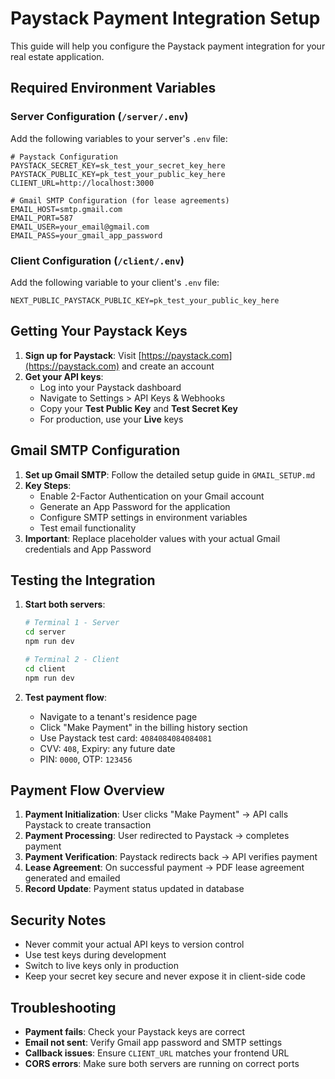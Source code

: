 # Paystack Payment Integration Setup

This guide will help you configure the Paystack payment integration for your real estate application.

## Required Environment Variables

### Server Configuration (`/server/.env`)

Add the following variables to your server's `.env` file:

```env
# Paystack Configuration
PAYSTACK_SECRET_KEY=sk_test_your_secret_key_here
PAYSTACK_PUBLIC_KEY=pk_test_your_public_key_here
CLIENT_URL=http://localhost:3000

# Gmail SMTP Configuration (for lease agreements)
EMAIL_HOST=smtp.gmail.com
EMAIL_PORT=587
EMAIL_USER=your_email@gmail.com
EMAIL_PASS=your_gmail_app_password
```

### Client Configuration (`/client/.env`)

Add the following variable to your client's `.env` file:

```env
NEXT_PUBLIC_PAYSTACK_PUBLIC_KEY=pk_test_your_public_key_here
```

## Getting Your Paystack Keys

1. **Sign up for Paystack**: Visit [https://paystack.com](https://paystack.com) and create an account
2. **Get your API keys**: 
   - Log into your Paystack dashboard
   - Navigate to Settings > API Keys & Webhooks
   - Copy your **Test Public Key** and **Test Secret Key**
   - For production, use your **Live** keys

## Gmail SMTP Configuration

1. **Set up Gmail SMTP**: Follow the detailed setup guide in `GMAIL_SETUP.md`
2. **Key Steps**:
   - Enable 2-Factor Authentication on your Gmail account
   - Generate an App Password for the application
   - Configure SMTP settings in environment variables
   - Test email functionality
3. **Important**: Replace placeholder values with your actual Gmail credentials and App Password

## Testing the Integration

1. **Start both servers**:
   ```bash
   # Terminal 1 - Server
   cd server
   npm run dev
   
   # Terminal 2 - Client
   cd client
   npm run dev
   ```

2. **Test payment flow**:
   - Navigate to a tenant's residence page
   - Click "Make Payment" in the billing history section
   - Use Paystack test card: `4084084084084081`
   - CVV: `408`, Expiry: any future date
   - PIN: `0000`, OTP: `123456`

## Payment Flow Overview

1. **Payment Initialization**: User clicks "Make Payment" → API calls Paystack to create transaction
2. **Payment Processing**: User redirected to Paystack → completes payment
3. **Payment Verification**: Paystack redirects back → API verifies payment
4. **Lease Agreement**: On successful payment → PDF lease agreement generated and emailed
5. **Record Update**: Payment status updated in database

## Security Notes

- Never commit your actual API keys to version control
- Use test keys during development
- Switch to live keys only in production
- Keep your secret key secure and never expose it in client-side code

## Troubleshooting

- **Payment fails**: Check your Paystack keys are correct
- **Email not sent**: Verify Gmail app password and SMTP settings
- **Callback issues**: Ensure `CLIENT_URL` matches your frontend URL
- **CORS errors**: Make sure both servers are running on correct ports